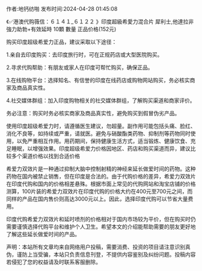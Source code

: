 <p>作者:地钙纺啪 发布时间:2024-04-28 01:45:08</p>
<p>《✅港澳代购薇信：６１４１_６１２２ 》印度超級希愛力混合片 犀利士,他達拉非 強力助勃+有效延時 10顆 數量 正品价格(152元) </p>
									<p>购买印度超级希爱力正品，建议采取以下途径：</p><p>1.亲自去印度购买：去印度旅行时，可在正规药店或大型医院购买。</p><p>2.寻求代购帮助：有朋友或家人在印度可帮忙购买，确保正品。</p><p>3.在线购物平台：选择知名、有信誉的印度在线药店或购物网站购买，务必核实商家及商品真实性。</p><p>4.社交媒体群组：加入印度购物相关的社交媒体群组，了解购买渠道和商家评价。</p><p>务必注意：购买时务必核实商家及商品真实性，避免购买到假冒伪劣产品。</p><p>使用印度超级希爱力时，请遵循医生建议，勿超量。副作用可能包括头痛、脸红、消化不良等，如持续或严重，请就医。避免与硝酸酯类药物、抑制剂等药物同时使用，以免严重相互作用。用药期间，保持健康生活方式，适当锻炼、健康饮食、充足睡眠，以增强效果。印度超级希爱力价格因地区、药店和购买渠道而异，建议比较多个渠道价格以找到合适价格</p><p></p><p>希爱力双效片是一种通过抑制大脑中控制射精的神经来延长做爱时间的药物。这种药物在国内被禁止销售，但在印度是合法的。由于代购价格的差异，希爱力双效片在印度代购和国内的价格相差悬殊。根据市面上常见的代购网站和淘宝店铺的价格测算，100片装的希爱力双效片在印度代购的价格大约在400元至700元之间，而同样的产品在国内售价则高达3000元以上。因此，选择印度代购可以节省大量费用。</p><p>印度代购希爱力双效片和延时喷剂的价格相对于国内市场较为平价，但在购买时仍需要谨慎选择代购平台和维护个人卫生。希望本文的介绍能帮助需要的朋友更好地了解这些延长做爱时间的产品。</p>				声明：本站所有文章均来自网络用户投稿，需要消费、投资的项目请注意识别真伪，谨防上当受骗，本站只负责信息刊登，不提供内容鉴别及纠纷问题。投稿内容若侵犯了您的权益请及时联系客服删除。				

